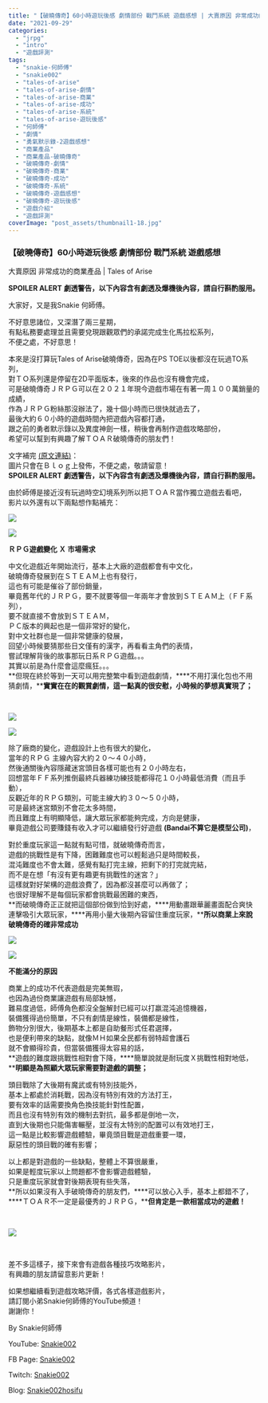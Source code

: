 ```yaml
---
title: "【破曉傳奇】60小時遊玩後感 劇情部份 戰鬥系統 遊戲感想 | 大賣原因 非常成功的商業產品 | Tales of Arise"
date: "2021-09-29"
categories: 
  - "jrpg"
  - "intro"
  - "遊戲評測"
tags: 
  - "snakie-何師傅"
  - "snakie002"
  - "tales-of-arise"
  - "tales-of-arise-劇情"
  - "tales-of-arise-商業"
  - "tales-of-arise-成功"
  - "tales-of-arise-系統"
  - "tales-of-arise-遊玩後感"
  - "何師傅"
  - "劇情"
  - "勇氣默示錄-2遊戲感想"
  - "商業產品"
  - "商業產品-破曉傳奇"
  - "破曉傳奇-劇情"
  - "破曉傳奇-商業"
  - "破曉傳奇-成功"
  - "破曉傳奇-系統"
  - "破曉傳奇-遊戲感想"
  - "破曉傳奇-遊玩後感"
  - "遊戲介紹"
  - "遊戲評測"
coverImage: "post_assets/thumbnail1-18.jpg"
---
```


### 【破曉傳奇】60小時遊玩後感 劇情部份 戰鬥系統 遊戲感想  
大賣原因 非常成功的商業產品 | Tales of Arise

  
**SPOILER ALERT** **劇透警告，以下內容含有劇透及爆機後內容，請自行斟酌服用。**  

  
大家好，又是我Snakie 何師傅。  

  
不好意思諸位，又深潛了兩三星期，  
有點私務要處理並且需要兌現跟觀眾們的承諾完成生化馬拉松系列，  
不便之處，不好意思！  

  
本來是沒打算玩Tales of Arise破曉傳奇，因為在PS TOE以後都沒在玩過TO系列，  
對ＴＯ系列還是停留在2D平面版本，後來的作品也沒有機會完成，  
可是破曉傳奇ＪＲＰＧ可以在２０２１年現今遊戲市場在有著一周１００萬銷量的成績，  
作為ＪＲＰＧ粉絲那沒辦法了，幾十個小時而已很快就過去了，  
最後大約６０小時的遊戲時間內把遊戲內容都打通，  
跟之前的勇者默示錄以及異度神劍一樣，稍後會再制作遊戲攻略部份，  
希望可以幫到有興趣了解ＴＯＡＲ破曉傳奇的朋友們！  

  
文字補完 [(原文連結)](https://snakie002hosifu.blogspot.com/2021/09/072.html)：  
圖片只會在Ｂｌｏｇ上發佈，不便之處，敬請留意！  
**SPOILER ALERT** **劇透警告，以下內容含有劇透及爆機後內容，請自行斟酌服用。**  

  
由於師傅是接近沒有玩過時空幻境系列所以把ＴＯＡＲ當作獨立遊戲去看吧，  
影片以外還有以下兩點想作點補充：  

  
![](post_assets/2021-09-25-01-04-20.mp4_snapshot_01.31.12.009-1024x576.jpg)  

  
![](post_assets/2021-09-25-01-04-20.mp4_snapshot_01.31.10.378-1024x576.jpg)  

  
**ＲＰＧ遊戲變化 Ｘ 市場需求**  

  
中文化遊戲近年開始流行，基本上大廠的遊戲都會有中文化，  
破曉傳奇發展到在ＳＴＥＡＭ上也有發行，  
這也有可能是催谷了部份銷量，  
畢竟舊年代的ＪＲＰＧ，要不就要等個一年兩年才會放到ＳＴＥＡＭ上（ＦＦ系列），  
要不就直接不會放到ＳＴＥＡＭ，  
ＰＣ版本的興起也是一個非常好的變化，  
對中文社群也是一個非常健康的發展，  
回望小時候要猜那些日文僅有的漢字，再看看主角們的表情，  
嘗試理解背後的故事那玩日系ＲＰＧ遊戲。。。  
其實以前是為什麼會這麼瘋狂。。。  
**但現在終於等到一天可以用完整繁中看到遊戲劇情，****不用打漢化包也不用猜劇情，****實實在在的觀賞劇情，這一點真的很安慰，小時候的夢想真實現了；**  

  
   

  
![](post_assets/2021-09-25-01-04-20.mp4_snapshot_01.31.01.492-1024x576.jpg)  

  
![](post_assets/2021-09-24-05-05-06.mp4_snapshot_37.20.509-1024x576.jpg)  

  
除了廠商的變化，遊戲設計上也有很大的變化，  
當年的ＲＰＧ 主線內容大約２０～４０小時，  
然後通關後內容隱藏迷宮頭目各樣可能也有２０小時左右，  
回想當年ＦＦ系列推倒最終兵器練功練技能都得花１０小時最低消費（而且手動），  
反觀近年的ＲＰＧ類別，可能主線大約３０～５０小時，  
可是最終迷宮類別不會花太多時間，  
而且難度上有明顯降低，讓大眾玩家都能夠完成，方向是健康，  
畢竟遊戲公司要賺錢有收入才可以繼續發行好遊戲 **(Bandai****不算它是模型公司****)**，  

  
對於重度玩家這一點就有點可惜，就破曉傳奇而言，  
遊戲的挑戰性是有下降，困難難度也可以輕鬆過只是時間較長，  
混沌難度也不會太難，感覺有點打完主線，把剩下的打完就完結，  
而不是在想「有沒有更有趣更有挑戰性的迷宮？」  
這樣就對好架構的遊戲浪費了，因為都沒甚麼可以再做了；  
也很好理解不是每個玩家都會挑戰最困難的東西，  
**而破曉傳奇正正就把這個部份做到恰到好處，****用動畫跟華麗畫面配合爽快連擊吸引大眾玩家，****再用小量大後期內容留住重度玩家，****所以商業上來說破曉傳奇的確非常成功**  

  
![](post_assets/2021-09-24-00-44-58.mp4_snapshot_00.27.06.092-1024x576.jpg)  

  
![](post_assets/2021-09-25-01-04-20.mp4_snapshot_01.31.25.859-1024x576.jpg)  

  
**不能滿分的原因**  

  
商業上的成功不代表遊戲是完美無瑕，  
也因為過份商業讓遊戲有局部缺憾，  
難易度過低，師傅角色都沒全盤解封已經可以打嬴混沌追憶機器，  
裝備獲得過份簡單，不只有劇情是線性，裝備都是線性，  
飾物分別很大，後期基本上都是自助餐形式任君選擇，  
也是便利帶來的缺點，就像ＭＨ如果全民都有弱特超會護石  
就不會顯得珍貴，但當裝備獲得太容易的話，  
**遊戲的難度跟挑戰性相對會下降，****簡單說就是耐玩度Ｘ挑戰性相對地低，****明顯是為照顧大眾玩家需要對遊戲的調整；**  

  
頭目戰除了大後期有魔武或有特別技能外，  
基本上都處於消耗戰，因為沒有特別有效的方法打王，  
要有效率的話需要換角色換技能針對性配置，  
而且也沒有特別有效的機制去對抗，最多都是倒地一次，  
直到大後期也只能傷害輾壓，並沒有太特別的配置可以有效地打王，  
這一點是比較影響遊戲體驗，畢竟頭目戰是遊戲重要一環，  
厭惡性的頭目戰的確有影響；  

  
以上都是對遊戲的一些缺點，整體上不算很嚴重，  
如果是輕度玩家以上問題都不會影響遊戲體驗，  
只是重度玩家就會對後期表現有些失落，  
**所以如果沒有入手破曉傳奇的朋友們，****可以放心入手，基本上都錯不了，****ＴＯＡＲ不一定是最優秀的ＪＲＰＧ，****但肯定是一款相當成功的遊戲！**  

  
   

  
![](post_assets/2021-09-24-00-44-58.mp4_snapshot_00.18.44.879-1024x576.jpg)  

  
   

  
差不多這樣子，接下來會有遊戲各種技巧攻略影片，  
有興趣的朋友請留意影片更新！  

  
如果想繼續看到遊戲攻略評價，各式各樣遊戲影片，  
請訂閱小弟Snakie何師傅的YouTube頻道！  
謝謝你！  

  
By Snakie何師傅  

  
YouTube: [Snakie002](https://www.youtube.com/c/Snakie002/)  

  
FB Page: [Snakie002](https://www.facebook.com/Snakie002/)  

  
Twitch: [Snakie002](https://www.twitch.tv/snakie002/)  

  
Blog: [Snakie002hosifu](https://snakie002hosifu.blog/)
